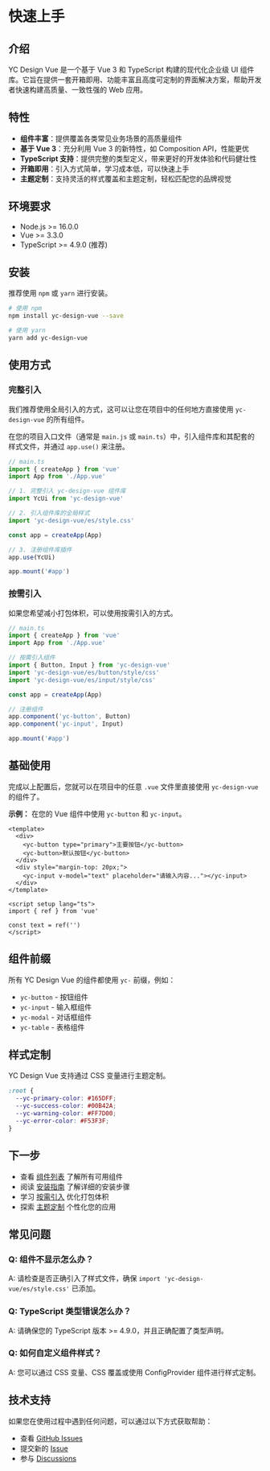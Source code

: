 # 快速上手

## 介绍

YC Design Vue 是一个基于 Vue 3 和 TypeScript 构建的现代化企业级 UI 组件库。它旨在提供一套开箱即用、功能丰富且高度可定制的界面解决方案，帮助开发者快速构建高质量、一致性强的 Web 应用。

## 特性

- **组件丰富**：提供覆盖各类常见业务场景的高质量组件
- **基于 Vue 3**：充分利用 Vue 3 的新特性，如 Composition API，性能更优
- **TypeScript 支持**：提供完整的类型定义，带来更好的开发体验和代码健壮性
- **开箱即用**：引入方式简单，学习成本低，可以快速上手
- **主题定制**：支持灵活的样式覆盖和主题定制，轻松匹配您的品牌视觉

## 环境要求

- Node.js >= 16.0.0
- Vue >= 3.3.0
- TypeScript >= 4.9.0 (推荐)

## 安装

推荐使用 `npm` 或 `yarn` 进行安装。

```bash
# 使用 npm
npm install yc-design-vue --save

# 使用 yarn
yarn add yc-design-vue
```

## 使用方式

### 完整引入

我们推荐使用全局引入的方式，这可以让您在项目中的任何地方直接使用 `yc-design-vue` 的所有组件。

在您的项目入口文件（通常是 `main.js` 或 `main.ts`）中，引入组件库和其配套的样式文件，并通过 `app.use()` 来注册。

```typescript
// main.ts
import { createApp } from 'vue'
import App from './App.vue'

// 1. 完整引入 yc-design-vue 组件库
import YcUi from 'yc-design-vue'

// 2. 引入组件库的全局样式
import 'yc-design-vue/es/style.css'

const app = createApp(App)

// 3. 注册组件库插件
app.use(YcUi)

app.mount('#app')
```

### 按需引入

如果您希望减小打包体积，可以使用按需引入的方式。

```typescript
// main.ts
import { createApp } from 'vue'
import App from './App.vue'

// 按需引入组件
import { Button, Input } from 'yc-design-vue'
import 'yc-design-vue/es/button/style/css'
import 'yc-design-vue/es/input/style/css'

const app = createApp(App)

// 注册组件
app.component('yc-button', Button)
app.component('yc-input', Input)

app.mount('#app')
```

## 基础使用

完成以上配置后，您就可以在项目中的任意 `.vue` 文件里直接使用 `yc-design-vue` 的组件了。

**示例：**
在您的 Vue 组件中使用 `yc-button` 和 `yc-input`。

```vue
<template>
  <div>
    <yc-button type="primary">主要按钮</yc-button>
    <yc-button>默认按钮</yc-button>
  </div>
  <div style="margin-top: 20px;">
    <yc-input v-model="text" placeholder="请输入内容..."></yc-input>
  </div>
</template>

<script setup lang="ts">
import { ref } from 'vue'

const text = ref('')
</script>
```

## 组件前缀

所有 YC Design Vue 的组件都使用 `yc-` 前缀，例如：

- `yc-button` - 按钮组件
- `yc-input` - 输入框组件
- `yc-modal` - 对话框组件
- `yc-table` - 表格组件

## 样式定制

YC Design Vue 支持通过 CSS 变量进行主题定制。

```css
:root {
  --yc-primary-color: #165DFF;
  --yc-success-color: #00B42A;
  --yc-warning-color: #FF7D00;
  --yc-error-color: #F53F3F;
}
```

## 下一步

- 查看 [组件列表](/components/) 了解所有可用组件
- 阅读 [安装指南](/guide/installation) 了解详细的安装步骤
- 学习 [按需引入](/guide/import) 优化打包体积
- 探索 [主题定制](/guide/theme) 个性化您的应用

## 常见问题

### Q: 组件不显示怎么办？
A: 请检查是否正确引入了样式文件，确保 `import 'yc-design-vue/es/style.css'` 已添加。

### Q: TypeScript 类型错误怎么办？
A: 请确保您的 TypeScript 版本 >= 4.9.0，并且正确配置了类型声明。

### Q: 如何自定义组件样式？
A: 您可以通过 CSS 变量、CSS 覆盖或使用 ConfigProvider 组件进行样式定制。

## 技术支持

如果您在使用过程中遇到任何问题，可以通过以下方式获取帮助：

- 查看 [GitHub Issues](https://github.com/boy-twilight-lee/yc-design-vue/issues)
- 提交新的 [Issue](https://github.com/boy-twilight-lee/yc-design-vue/issues/new)
- 参与 [Discussions](https://github.com/boy-twilight-lee/yc-design-vue/discussions)
